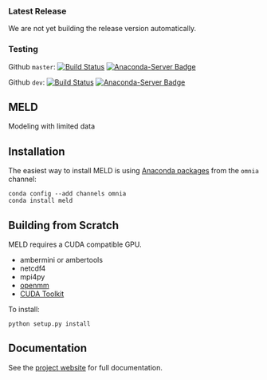 ### Latest Release

We are not yet building the release version automatically.

### Testing

Github `master`: [![Build Status](https://travis-ci.org/maccallumlab/meld.svg?branch=master)](https://travis-ci.org/maccallumlab/meld)
                [![Anaconda-Server Badge](https://anaconda.org/maccallum_lab/meld-test/badges/version.svg)](https://anaconda.org/maccallum_lab/meld-test)

Github `dev`: [![Build Status](https://travis-ci.org/maccallumlab/meld.svg?branch=dev)](https://travis-ci.org/maccallumlab/meld)
             [![Anaconda-Server Badge](https://anaconda.org/maccallum_lab/meld-dev-test/badges/version.svg)](https://anaconda.org/maccallum_lab/meld-dev-test)

## MELD

Modeling with limited data

## Installation

The easiest way to install MELD is using [Anaconda packages](https://anaconda.org/omnia/meld) from the `omnia` channel:
```
conda config --add channels omnia
conda install meld
```

## Building from Scratch

MELD requires a CUDA compatible GPU.

* ambermini or ambertools
* netcdf4
* mpi4py
* [openmm](https://github.com/pandegroup/openmm)
* [CUDA Toolkit](https://developer.nvidia.com/cuda-toolkit)

To install:
```
python setup.py install
```

## Documentation

See the [project website](http://meldmd.org) for full documentation.
